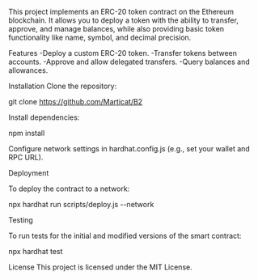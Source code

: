 This project implements an ERC-20 token contract on the Ethereum blockchain. It allows you to deploy a token with the ability to transfer, approve, and manage balances, while also providing basic token functionality like name, symbol, and decimal precision.

Features
-Deploy a custom ERC-20 token.
-Transfer tokens between accounts.
-Approve and allow delegated transfers.
-Query balances and allowances.

Installation
Clone the repository:

git clone https://github.com/Marticat/B2

Install dependencies:

npm install

Configure network settings in hardhat.config.js (e.g., set your wallet and RPC URL).

Deployment

To deploy the contract to a network:

npx hardhat run scripts/deploy.js --network <network-name>

Testing

To run tests for the initial and modified versions of the smart contract:

npx hardhat test

License
This project is licensed under the MIT License.
